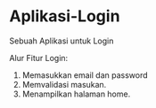 # Aplikasi-Login
Sebuah Aplikasi untuk Login

Alur Fitur Login:
1. Memasukkan email dan password
2. Memvalidasi masukan.
3. Menampilkan halaman home.
